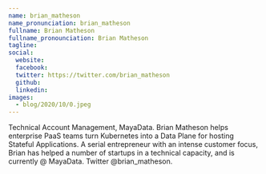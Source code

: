```yaml
---
name: brian_matheson
name_pronunciation: brian_matheson
fullname: Brian Matheson
fullname_pronounciation: Brian Matheson
tagline: 
social:
  website: 
  facebook:
  twitter: https://twitter.com/brian_matheson
  github: 
  linkedin: 
images:
  - blog/2020/10/0.jpeg
---
```


Technical Account Management, MayaData. Brian Matheson helps enterprise PaaS teams turn Kubernetes into a Data Plane for hosting Stateful Applications. A serial entrepreneur with an intense customer focus, Brian has helped a number of startups in a technical capacity, and is currently @ MayaData. Twitter @brian_matheson.